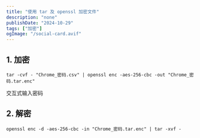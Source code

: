 ```yaml
---
title: "使用 tar 及 openssl 加密文件"
description: "none"
publishDate: "2024-10-29"
tags: ["加密"]
ogImage: "/social-card.avif"
---
```


<!-- more --> 

## 1. 加密
```
tar -cvf - "Chrome_密码.csv" | openssl enc -aes-256-cbc -out "Chrome_密码.tar.enc"
```
交互式输入密码

## 2. 解密
```
openssl enc -d -aes-256-cbc -in "Chrome_密码.tar.enc" | tar -xvf -
```
